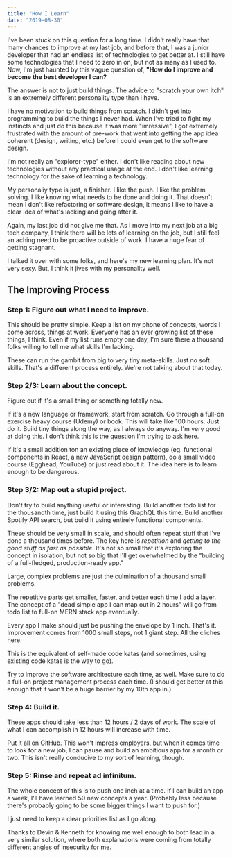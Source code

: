 ```yaml
---
title: "How I Learn"
date: "2019-08-30"
---
```


I've been stuck on this question for a long time. I didn't really have that many chances to improve at my last job, and before that, I was a junior developer that had an endless list of technologies to get better at. I still have some technologies that I need to zero in on, but not as many as I used to. Now, I'm just haunted by this vague question of, **"How do I improve and become the best developer I can?**

The answer is not to just build things. The advice to "scratch your own itch" is an extremely different personality type than I have.

I have no motivation to build things from scratch. I didn't get into programming to build the things I never had. When I've tried to fight my instincts and just do this because it was more "imressive", I got extremely frustrated with the amount of pre-work that went into getting the app idea coherent (design, writing, etc.) before I could even get to the software design.

I'm not really an "explorer-type" either. I don't like reading about new technologies without any practical usage at the end. I don't like learning technology for the sake of learning a technology.

My personaliy type is just, a finisher. I like the push. I like the problem solving. I like knowing what needs to be done and doing it. That doesn't mean I don't like refactoring or software design, it means I like to have a clear idea of what's lacking and going after it.

Again, my last job did not give me that. As I move into my next job at a big tech company, I think there will be lots of learning on the job, but I still feel an aching need to be proactive outside of work. I have a huge fear of getting stagnant.

I talked it over with some folks, and here's my new learning plan. It's not very sexy. But, I think it jives with my personality well.

## The Improving Process

### Step 1: Figure out what I need to improve.

This should be pretty simple. Keep a list on my phone of concepts, words I come across, things at work. Everyone has an ever growing list of these things, I think. Even if my list runs empty one day, I'm sure there a thousand folks willing to tell me what skills I'm lacking. 

These can run the gambit from big to very tiny meta-skills. Just no soft skills. That's a different process entirely. We're not talking about that today.

### Step 2/3: Learn about the concept.

Figure out if it's a small thing or something totally new. 

If it's a new language or framework, start from scratch. Go through a full-on exercise heavy course (Udemy) or book. This will take like 100 hours. Just do it. Build tiny things along the way, as I always do anyway. I'm very good at doing this. I don't think this is the question I'm trying to ask here.

If it's a small addition ton an existing piece of knowledge (eg. functional components in React, a new JavaScript design pattern), do a small video course (Egghead, YouTube) or just read about it. The idea here is to learn enough to be dangerous.

### Step 3/2: Map out a stupid project.

Don't try to build anything useful or interesting. Build another todo list for the thousandth time, just build it using this GraphQL this time. Build another Spotify API search, but build it using entirely functional components.

These should be very small in scale, and should often repeat stuff that I've done a thousand times before. The key here is *repetition* and *getting to the good stuff as fast as possible*. It's not so small that it's exploring the concept in isolation, but not so big that I'll get overwhelmed by the "building of a full-fledged, production-ready app."

Large, complex problems are just the culmination of a thousand small problems.

The repetitive parts get smaller, faster, and better each time I add a layer. The concept of a "dead simple app I can map out in 2 hours" will go from todo list to full-on MERN stack app eventually.

Every app I make should just be pushing the envelope by 1 inch. That's it. Improvement comes from 1000 small steps, not 1 giant step. All the cliches here.

This is the equivalent of self-made code katas (and sometimes, using existing code katas is the way to go).

Try to improve the software architecture each time, as well. Make sure to do a full-on project management process each time. (I should get better at this enough that it won't be a huge barrier by my 10th app in.)

### Step 4: Build it.

These apps should take less than 12 hours / 2 days of work. The scale of what I can accomplish in 12 hours will increase with time. 

Put it all on GitHub. This won't impress employers, but when it comes time to look for a new job, I can pause and build an ambitious app for a month or two. This isn't really conducive to my sort of learning, though.

### Step 5: Rinse and repeat ad infinitum.

The whole concept of this is to push one inch at a time. If I can build an app a week, I'll have learned 50 new concepts a year. (Probably less because there's probably going to be some bigger things I want to push for.)

I just need to keep a clear priorities list as I go along.

Thanks to Devin & Kenneth for knowing me well enough to both lead in a very similar solution, where both explanations were coming from totally different angles of insecurity for me.